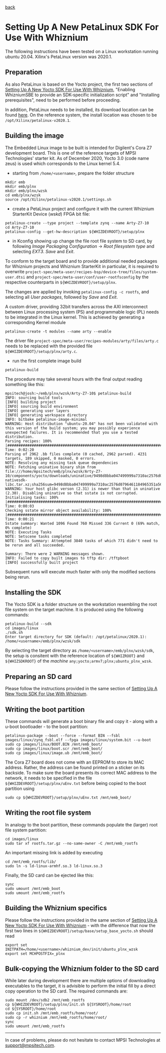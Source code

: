 [back](./README.md)

# Setting Up A New PetaLinux SDK For Use With Whiznium

The following instructions have been tested on a Linux workstation running ubuntu 20.04. Xilinx's PetaLinux version was 2020.1.

## Preparation

As also PetaLinux is based on the Yocto project, the first two sections of [Setting Up A New Yocto SDK For Use With Whiznium](./setup_yocto.md), "Enabling WhizniumSBE to provide an SDK-specific initialization script" and "Installing prerequisites", need to be performed before proceeding.

In addition, PetaLinux needs to be installed, its download location can be found [here](https://www.xilinx.com/support/download/index.html/content/xilinx/en/downloadNav/embedded-design-tools/2020-1.html). On the reference system, the install location was chosen to be ``/opt/Xilinx/petalinux-v2020.1``.

## Building the image

The Embedded Linux image to be built is intended for Digilent's Cora Z7 development board. This is one of the reference targets of MPSI Technologies' starter kit. As of December 2020, Yocto 3.0 (code name zeus) is used which corresponds to the Linux kernel 5.4.

- starting from ``/home/<username>``, prepare the folder structure
```
mkdir emb
mkdir emb/plnx
mkdir emb/plnx/wzsk
cd emb/plnx/wzsk
source /opt/Xilinx/petalinux-v2020.1/settings.sh
```

- create a PetaLinux project and configure it with the current Whiznium StarterKit Device (_wskd_) FPGA bit file:
```
petalinux-create --type project --template zynq --name Arty-Z7-10
cd Arty-Z7-10
petalinux-config --get-hw-description ${WHIZDEVROOT}/setup/plnx
```

- in Kconfig showing up change the file root file system to SD card, by following _Image Packaging Configuration_ -> _Root filesystem type_ and selecting _EXT3_. _Save_ and _Exit_.

To conform to the target board and to provide additional needed packages for Whiznium projects and Whiznium StarterKit in particular, it is required to overwrite ``project-spec/meta-user/recipes-bsp/device-tree/files/system-user.dtsi`` and 
``project-spec/meta-user/conf/user-rootfsconfig`` by the respective counterparts in ``${WHIZDEVROOT}/setup/plnx``.

The changes are applied by invoking ``petalinux-config -c rootfs``, and selecting all _User packages_, followed by _Save_ and _Exit_.

A custom driver, providing 32bit transfers across the AXI interconnect between Linux processing system (PS) and programmable logic (PL) needs to be integrated in the Linux kernel. This is achieved by generating a corresponding Kernel module
```
petalinux-create -t modules --name arty --enable
````

The driver file ``project-spec/meta-user/recipes-modules/arty/files/arty.c`` needs to be replaced with the provided file ``${WHIZDEVROOT}/setup/plnx/arty.c``.

- run the first complete image build
```
petalinux-build
```

The procedure may take several hours with the final output reading something like this:

```
mpsitech@josh:~/emb/plnx/wzsk/Arty-Z7-10$ petalinux-build
INFO: sourcing build tools
[INFO] building project
[INFO] sourcing build environment
[INFO] generating user layers
[INFO] generating workspace directory
INFO: bitbake petalinux-image-minimal
WARNING: Host distribution "ubuntu-20.04" has not been validated with this version of the build system; you may possibly experience unexpected failures. It is recommended that you use a tested distribution.
Parsing recipes: 100% |###############################################################################################################| Time: 0:02:20
Parsing of 2962 .bb files complete (0 cached, 2962 parsed). 4231 targets, 189 skipped, 0 masked, 0 errors.
NOTE: Resolving any missing task queue dependencies
NOTE: Fetching uninative binary shim from file:///home/mpsitech/emb/plnx/wzsk/Arty-Z7-10/components/yocto/downloads/uninative/9498d8bba047499999a7310ac2576d0796461184965351a56f6d32c888a1f216/x86_64-nativesdk-libc.tar.xz;sha256sum=9498d8bba047499999a7310ac2576d0796461184965351a56f6d32c888a1f216
WARNING: Your host glibc verson (2.31) is newer than that in uninative (2.30). Disabling uninative so that sstate is not corrupted.
Initialising tasks: 100% |############################################################################################################| Time: 0:00:03
Checking sstate mirror object availability: 100% |####################################################################################| Time: 0:00:21
Sstate summary: Wanted 1096 Found 760 Missed 336 Current 0 (69% match, 0% complete)
NOTE: Executing Tasks
NOTE: Setscene tasks completed
NOTE: Tasks Summary: Attempted 3840 tasks of which 771 didn't need to be rerun and all succeeded.

Summary: There were 2 WARNING messages shown.
INFO: Failed to copy built images to tftp dir: /tftpboot
[INFO] successfully built project
````

Subsequent runs will execute much faster with only the modified sections being rerun.

## Installing the SDK

The Yocto SDK is a folder structure on the workstation resembling the root file system on the target machine. It is produced using the following commands:
```
petalinux-build --sdk
cd images/linux
./sdk.sh
Enter target directory for SDK (default: /opt/petalinux/2020.1): /home/<username>/emb/plnx/wzsk/sdk
```

By selecting the target directory as ``/home/<username>/emb/plnx/wzsk/sdk``, the setup is consitent with the reference location of ``${WHIZROOT}`` and ``${WHIZSDKROOT}`` of the _machine_ ``any;yocto;armv7;plnx;ubuntu_plnx_wzsk``.

## Preparing an SD card

Please follow the instructions provided in the same section of [Setting Up A New Yocto SDK For Use With Whiznium](./setup_yocto.md).

## Writing the boot partition

These commands will generate a boot binary file and copy it - along with a u-boot bootloader - to the boot partition:
```
petalinux-package --boot --force --format BIN --fsbl images/linux/zynq_fsbl.elf --fpga images/linux/system.bit --u-boot
sudo cp images/linux/BOOT.BIN /mnt/emb_boot/
sudo cp images/linux/boot.scr /mnt/emb_boot/
sudo cp images/linux/image.ub /mnt/emb_boot/
```

The Cora Z7 board does not come with an EEPROM to store its MAC address. Rather, the address can be found printed on a sticker on its backside. To make sure the board presents its correct MAC address to the network, it needs to be specified in the file ``${WHIZDEVROOT}/setup/plnx/uEnv.txt`` before being copied to the boot partition using
```
sudo cp ${WHIZDEVROOT}/setup/plnx/uEnv.txt /mnt/emb_boot/
```

## Writing the root file system

In analogy to the boot partition, these commands populate the (larger) root file system partition:
```
cd images/linux
sudo tar xf rootfs.tar.gz --no-same-owner -C /mnt/emb_rootfs
```

An important missing link is added by executing
```
cd /mnt/emb_rootfs/lib/
sudo ln -s ld-linux-armhf.so.3 ld-linux.so.3
```

Finally, the SD card can be ejected like this:
```
sync
sudo umount /mnt/emb_boot
sudo umount /mnt/emb_rootfs
```

## Building the Whiznium specifics

Please follow the instructions provided in the same section of [Setting Up A New Yocto SDK For Use With Whiznium](./setup_yocto.md) - with the difference that now the first two lines in ``${WHIZDEVROOT}/setup/base/setup_base_yocto.sh`` should read
```
export set INITPATH=/home/<username>/whiznium_dev/init/ubuntu_plnx_wzsk
export set MCHPOSTFIX=_plnx
```

## Bulk-copying the Whiznium folder to the SD card

While later during development there are multiple options of downloading executables to the target, it is advisible to perform the initial fill by a direct copy operation to the SD card. The required commands are:
```
sudo mount /dev/sdb2 /mnt/emb_rootfs
cp ${WHIZDEVROOT}/setup/plnx/init.sh ${SYSROOT}/home/root
cd ${SYSROOT}/home/root
sudo cp init.sh /mnt/emb_rootfs/home/root/
sudo cp -r whiznium /mnt/emb_rootfs/home/root/
sync
sudo umount /mnt/emb_rootfs
```

---

In case of problems, please do not hesitate to contact MPSI Technologles at [support@mpsitech.com](mailto:support@mpsitech.com).
